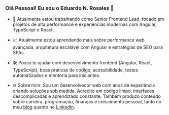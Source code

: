 ### Olá Pessoal! Eu sou o Eduardo N. Rosales 👋

- 🌟 Atualmente estou trabalhando como Senior Frontend Lead, focado em projetos de alta performance e experiências modernas com Angular, TypeScript e React.

- 📈 Atualmente estou aprendendo mais sobre performance web avançada, arquitetura escalável com Angular e estratégias de SEO para SPAs.

- 🛠️ Posso te ajudar com desenvolvimento frontend (Angular, React, TypeScript), boas práticas de código, acessibilidade, testes automatizados e mentoria para iniciantes.

- 🌐 Sobre mim: Sou um desenvolvedor web com anos de experiência criando soluções sob medida. Acredito em código limpo, interfaces descomplicadas e aprendizado constante. Também produzo conteúdo sobre carreira, programação, finanças e crescimento pessoal, tanto no meu [blog](https://techcodemoney.com) quanto no [LinkedIn](https://www.linkedin.com/in/erosales811/).

